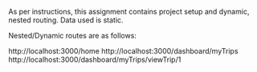 As per instructions, this assignment contains project setup and dynamic, nested routing.
Data used is static.

Nested/Dynamic routes are as follows:

http://localhost:3000/home
http://localhost:3000/dashboard/myTrips
http://localhost:3000/dashboard/myTrips/viewTrip/1
